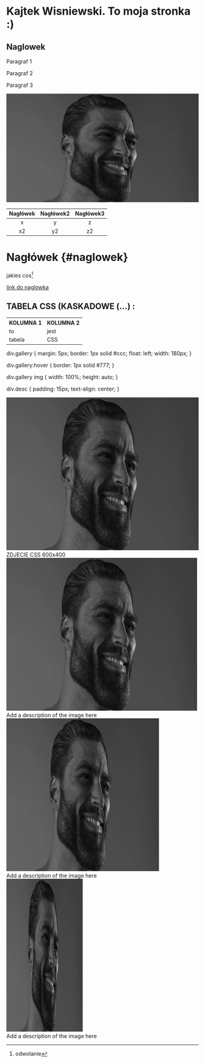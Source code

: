 # Kajtek Wisniewski. To moja stronka :)

## Naglowek

Paragraf 1

Paragraf 2

Paragraf 3

![.picture/gigachad.jpg](.picture/gigachad.jpg)

|Nagłówek|Nagłówek2|Nagłówek3|
|:------:|:-------:|:-------:|
|x       |y        |z        |
|x2      |y2       |z2       |

# Nagłówek {#naglowek}

jakies cos[^1]

[^1]: odwolanie


[link do naglowka](#naglowek)



<h2>TABELA CSS (KASKADOWE (...) :</h2>

<table>
  <tr>
    <th>KOLUMNA 1</th>
    <th>KOLUMNA 2</th>
  </tr>
  <tr>
    <td>to </td>
    <td>jest</td>
  </tr>
  <tr>
    <td>tabela</td>
    <td>CSS</td>
  </tr>
</table>

div.gallery {
  margin: 5px;
  border: 1px solid #ccc;
  float: left;
  width: 180px;
}

div.gallery:hover {
  border: 1px solid #777;
}

div.gallery img {
  width: 100%;
  height: auto;
}

div.desc {
  padding: 15px;
  text-align: center;
}
</style>
</head>
<body>

<div class="gallery">
  <a target="_blank" href="gigachad.jpg">
    <img src=".picture/gigachad.jpg" alt="Cinque Terre" width="600" height="400">
  </a>
  <div class="desc">ZDJECIE CSS 600x400</div>
</div>

<div class="gallery">
  <a target="_blank" href="gigachad.jpg">
    <img src=".picture/gigachad.jpg" alt="Forest" width="500" height="400">
  </a>
  <div class="desc">Add a description of the image here</div>
</div>

<div class="gallery">
  <a target="_blank" href="gigachad.jpg">
    <img src=".picture/gigachad.jpg" alt="Northern Lights" width="400" height="400">
  </a>
  <div class="desc">Add a description of the image here</div>
</div>

<div class="gallery">
  <a target="_blank" href="gigachad.jpg">
    <img src=".picture/gigachad.jpg" alt="Mountains" width="200" height="400">
  </a>
  <div class="desc">Add a description of the image here</div>
</div>
